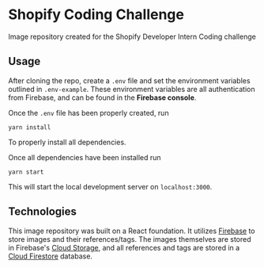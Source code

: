 # Shopify Coding Challenge

Image repository created for the Shopify Developer Intern Coding challenge



## Usage

After cloning the repo, create a `.env` file and set the environment variables outlined in `.env-example`. These environment variables are all authentication from Firebase, and can be found in the **Firebase console**.

Once the `.env` file has been properly created, run 

```
yarn install
```

To properly install all dependencies.



Once all dependencies have been installed run

```
yarn start
```



This will start the local development server on `localhost:3000`.



## Technologies

This image repository was built on a React foundation. It utilizes [Firebase](https://firebase.google.com/) to store images and their references/tags. The images themselves are stored in Firebase's [Cloud Storage](https://firebase.google.com/products/storage/), and all references and tags are stored in a [Cloud Firestore](https://firebase.google.com/products/firestore/) database.